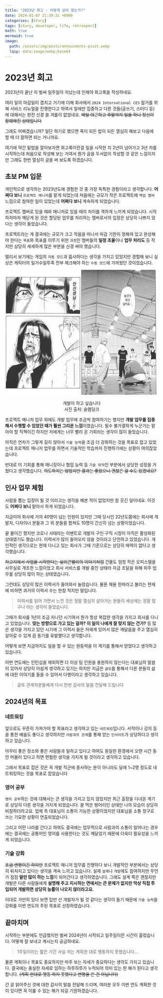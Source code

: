 ```yaml
---
title: "2023년 회고 - 어떻게 살아 왔는가?"
date: 2024-01-07 21:39:31 +0900
categories: [Story]
tags: [story, developer, life, retrospect]
math: true
mermaid: true
image:
  path: /assets/img/posts/annoucments-pivot.webp
  lqip: data:image/webp;base64
---
```


# 2023년 회고
2023년이 끝난 지 벌써 일주일이 지났는데 인제야 회고록을 작성하네요.

여러 일의 마감일이 겹치고 거기에 더해 회사에서 `2024 International CES` 참가를 위해 서비스 리뉴얼을 진행한다고 하여서
일에만 집중하고 다른 것들(글쓰기, 스터디 등)에 대해서는 완전 신경 쓸 겨를이 없었네요. ~~매일 야근하고 주말까지 일을 하니 정신이 황폐해진 상태입니다~~

그래도 어쩌겠습니까? 일단 하기로 했으면 죽이 되든 밥이 되든 열심히 해보고 다음에 할 때 더 잘하면 되는 거니까요.

여기에 약간 밑밥을 깔아보자면 회고록이란걸 일을 시작한 지 2년이 넘어가고 3년 차를 시작하는데 처음으로 작성해 보는 거여서 뭔가 글을 두서없이 작성할 것 같은 느낌이지만 그래도 한번 열심히 글을 써 보도록 하겠습니다.

## 초보 PM 입문
개인적으로 생각하는 2023년도에 경험한 것 중 가장 독특한 경험이라고 생각합니다. **어쩌다 보니** `프로젝트 매니저`를 맡게 되었는데 처음에는 규모가 작은 프로젝트에 `백업 멤버` 느낌으로 참여한 일이 있었는데 **어쩌다 보니** 계속하게 되었습니다.

프로젝트 멤버로 있을 때와 매니저로 있을 때의 차이를 격하게 느끼게 되었습니다. 시작하자마자 깨닫게 된 것은 할당된 업무를 처리하는 멤버로서의 입장은 상당히 나쁘지 않다는 생각이 들었습니다.

프로젝트라는 게 결국에는 규모가 크고 작음을 떠나서 마감 기한이 정해져 있고 완성해야 한다는 `목표`와 목표를 이루기 위한 `과정`인 멤버들의 **일정 조율**이나 **업무 처리도** 등 작지만 상당히 세세하게 많은 부분을 신경 써야 했습니다.

멀리서 보기에는 게임의 `자동 모드`과 흡사하다는 생각을 가지고 있었지만 경험해 보니 실상은 캐릭터의 일거수일투족 전부 체크해야 하는 `수동 모드`에 가까웠던 것이었습니다.

![slam-dunk](/assets/img/posts/slam-dunk.jpg) <br>
<div style=" text-align: center;">
개발이 하고 싶습니다
</div>
<div style=" text-align: center;">
사진 출처: 슬램덩크
</div>

프로젝트 매니저 업무 외에도 개발 업무에 조금씩 참여하기는 했지만 **개발 업무를 집중해서 수행할 수 있었던 때가 훨씬 그리운 느낌**이였습니다. 필수 불가결하게 누군가는 맡아야 할 직책이긴 하지만 저에게는 너무 빨리 온 기회라는 생각이 많이 들었습니다.

아직은 연차가 그렇게 길지 않아서 `기술 능력`을 조금 더 강화하는 것을 목표로 잡고 있었는데 프로젝트 매니저 업무를 하면서 기술적인 학습까지 진행하기에는 상황이 여의찮았습니다.

반대로 이 기회를 통해 매니징이나 협업 능력 등 `기술 외적`인 부분에서 상당한 성장을 거뒀다고 생각했습니다. ~~의도하지는 않았지만 결과는 좋았으니 괜찮은 걸 수도 있겠네요?~~

## 인사 업무 체험
사람을 뽑는 입장이 될 것 이라고는 생각을 해본 적이 없었지만 참 웃긴 일이네요.  이것도 **어쩌다 보니** 맡아서 하게 되었습니다.

지금이야 회사에 거의 40명이 넘는 인원이 있지만 그때 당시인 22년도쯤에는 회사에 개발자, 디자이너 분들과 그 외 분들을 합쳐도 10명이 간신히 넘는 상황이었습니다.

끝 물이긴 했지만 코로나 사태라는 이벤트로 개발자 구인·구직 시장이 아직은 활성화된 상태였기도 했습니다.
이력서가 많이 들어오지 않을 것이라고 단언하고 있었습니다. 개인적인 생각으로는 현재 다니고 있는 회사가 그때 기준으로는 상당히 매력이 없다고 생각했습니다.

~~차고지에서 사업을 시작한다는 실리콘밸리의 이야기처럼~~ 건물도 엄청 작은 오피스텔을 사무실로 개조한 느낌이었고 회사 서비스를 개발 중인
상태라 자금 조달을 위해 외주 업무를 상당히 많이 하는 상태였습니다.

그런데도 상당히 많은 이력서가 들어와서 놀랐습니다. 물론 채용 한파라고 불리는 현재에 비하면 과거의 이력서 수는 한참 적지만 말입니다.

> 이력서를 읽어 가면서 느낀 것은 정말 열심히 살아가는 분들이 세상에는 정말 많구나 라는 생각이 들었습니다.

그때가 회사를 1년이 조금 지나던 시기여서 뭔가 항상 복잡한 생각을 가지고 회사를 다니고 있었습니다.
**맞는 방향으로 가고 있는 걸까? 이 일이 나에게 잘 맞지 않는 건가?** 등 많은 생각을 가지고 있던 시기에 그 이력서 들은 저에게 있어서 많은 깨달음을 주고 열심히 살아갈 수 있게 끔 동기를 유발했다고 생각합니다.

어떻게 보면 지금까지도 일을 할 수 있는 원동력을 이 계기를 통해서 얻었다고 생각하고 있습니다.

이번 연도에는 인턴십을 제외하면 더 이상 팀 인원을 충원하지 않는다는 대표님의 말씀이 있어서 상당히 아쉽게 생각하고 있기는 하지만 지금은 `글또`를 통해서 다른 분들의 삶에 대한 이야기를 들을 수 있어서 다행이라고 생각하고 있습니다.

> 글또 관계자분들에게 다시 한번 감사의 말씀 전달해 드립니다

## 2024년의 목표

### 네트워킹
앞으로도 꾸준히 가져가야 할 목표라고 생각하고 있는 `네트워킹`입니다. 서적이나 강의 등을 통한 배움도 좋다고 생각하지만 `사람과의 관계`를 통해 얻는 `인사이트`가 상당하다고 생각하고 있습니다.

아무리 좋은 장소와 좋은 사람들과 일하고 있다고 하여도 동일한 환경에서 오랜 시간 동안 머물러 있다고 하면 편협한 생각을 가지게 될 것이라고 생각하고 있습니다.

그래서 목표로 잡은 것은 꼭 개발 직군에 종사하는 분이 아니라도 달에 1~2명 정도로 네트워킹하는 것을 목표로 잡았습니다

### 영어 공부
`영어 공부`하는 것에 대해서는 큰 생각을 가지고 있지 않았지만 최근 출장을 다녀온 계기로 상당히 다른 생각을 가지게 되었습니다.
꿀 먹은 벙어리인 상태인 나의 모습이 상당히 비참하더라고요. 업체 측 대표님이 소통이 가능한 상황이었지만 대표님을 소통 창구로 쓰는 기묘한 상황이 연출되었습니다.

그리고 어떤 나라를 간다고 하여도 결국에는 업무적으로 사람과의 소통이 일어나는 경우에는 결국에는 공통어인 영어를 사용한다는 것도 깨달았기 때문에 더욱더 필요성을 느끼게 되었습니다.

### 기술 강화
~~조금 변명이긴 하지만~~ 프로젝트 매니저 업무를 진행하다 보니 개발적인 부분에서는 상당히 뒤처지고 있다는 생각을 계속 느끼고 있습니다.
실제 `설계`나 `개발`에도 참여하지만 무언가 점점 **말만 많이 하는 느낌**이 되어간다고 생각하였습니다.
그래도 설계 쪽은 괜찮지만 개발은 다른 사람들에게 **설명해 주고 지시하는 면에서는 큰 문제가 없지만 막상 직접 투입되어 개발하면 상당히 능률이 나오지 않더라고요.**

이대로 가만히 있다 보면 입만 산 개발자가 될 것 같다는 생각이 들기 때문에 `기술 능력`을 강화를 이번 연도의 주된 목표로 선정하였습니다.

## 끝마치며
시작하는 부분에도 언급했지만 벌써 2024년이 시작되고 일주일이란 시간이 흘렀습니다. 어떻게 잘 보내고 계시는지 궁금하네요.

> 1주일이라는 짧은 기간 사실 저는 계획한 대로 행동하지 못했습니다...

물론 계획이나 목표도 중요하지만 마주 보는 자세가 중요하다는 생각도 가지고 있습니다. 결국에는 충실한 자세로 임하는 하루하루가 누적되어 의미 있는 한 해가 된다고 생각합니다. ~~(계획 한대로 행동 하지 못했다고 변명을 쓴 건 아닙니다)~~

긴 글 읽어주신 것에 대한 감사의 말씀 전달해 드리며, 여러분 모두 이번 연도 계획한 것이 있다면 꼭 이룰 수 있는 해가 되길 기원하겠습니다.
